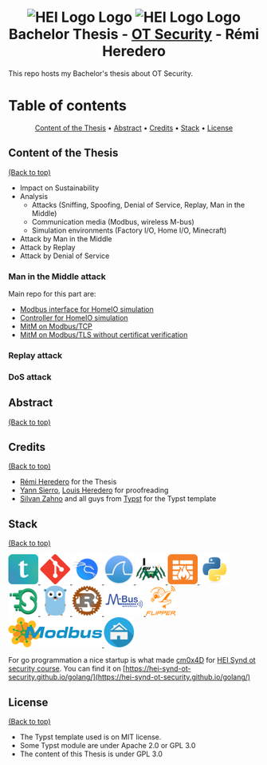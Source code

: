 <h1 align="center">
  <br>
  <img src="./04-resources/logos/hei-en.svg" alt="HEI Logo Logo" width="300" height="200">
  <img src="./04-resources/logos/synd-light.svg" alt="HEI Logo Logo" width="300" height="200">
  <br>
  Bachelor Thesis - <u>OT Security</u> - Rémi Heredero
  <br>
</h1>

This repo hosts my Bachelor's thesis about OT Security.


# Table of contents

<p align="center">
<a href="#content-of-the-thesis">Content of the Thesis</a> • 
<a href="#abstract">Abstract</a> • 
<a href="#credits">Credits</a> • 
<a href="#stack">Stack</a> • 
<a href="#license">License</a>
</p>

## Content of the Thesis

[(Back to top)](#table-of-contents)

- Impact on Sustainability
- Analysis
  - Attacks (Sniffing, Spoofing, Denial of Service, Replay, Man in the Middle)
  - Communication media (Modbus, wireless M-bus)
  - Simulation environments (Factory I/O, Home I/O, Minecraft)
- Attack by Man in the Middle
- Attack by Replay
- Attack by Denial of Service

### Man in the Middle attack
Main repo for this part are: 
- [Modbus interface for HomeIO simulation](https://github.com/Klagarge/Modbus2HomeIO)
- [Controller for HomeIO simulation](https://github.com/Klagarge/ControllerHomeIo)
- [MitM on Modbus/TCP](https://github.com/Klagarge/MitM-TCP-HomeIO)
- [MitM on Modbus/TLS without certificat verification](https://github.com/Klagarge/MitM-TLS-HomeIO)

### Replay attack

### DoS attack

## Abstract

[(Back to top)](#table-of-contents)


## Credits

[(Back to top)](#table-of-contents)

* [Rémi Heredero](https://github.com/Klagarge) for the Thesis
* [Yann Sierro](https://github.com/Fastium), [Louis Heredero](https://github.com/LordBaryhobal) for proofreading
* [Silvan Zahno](https://github.com/tschinz) and all guys from [Typst](https://github.com/typst/typst) for the Typst template


## Stack

[(Back to top)](#table-of-contents)
<p align="left">
<a href="https://typst.app/" target="_blank" rel="noreferrer"> <img src="04-resources/stack/typst.png" alt="typst" width="60" height="60"/> </a>
<a href="https://git-scm.com/" target="_blank" rel="noreferrer"> <img src="04-resources/stack/git-scm-icon.svg" alt="git" width="60" height="60"/> </a>
<a href="https://www.kali.org/" target="_blank" rel="noreferrer"> <img src="04-resources/stack/Kali.png" alt="kali linux" width="60" height="60"/> </a>
<a href="https://www.wireshark.org/" target="_blank" rel="noreferrer"> <img src="04-resources/stack/wireshark.png" alt="wireshark" width="60" height="60"/> </a>
<a href="https://www.ettercap-project.org/" target="_blank" rel="noreferrer"><img src="04-resources/stack/ettercap.svg" alt="ettercap" width="60" height="60"/> </a>
<a href="https://linux.die.net/man/8/iptables" target="_blank" rel="noreferrer"><img src="04-resources/stack/iptables.png" alt="iptables" width="60" height="60"/> </a>
<a href="https://www.python.org" target="_blank" rel="noreferrer"> <img src="04-resources/stack/python.svg" alt="python" width="60" height="60"/> </a>
<a href="https://scapy.net/" target="_blank" rel="noreferrer"><img src="04-resources/stack/scapy-logo.svg" alt="scapy" width="60" height="60"/> </a>
<a href="https://go.dev/" target="_blank" rel="noreferrer"> <img src="04-resources/stack/golang.png" alt="go" width="60" height="60"/> </a>
<a href="https://www.rust-lang.org/fr" target="_blank" rel="noreferrer"> <img src="04-resources/stack/rust.png" alt="rust" width="60" height="60"/> </a>
<a href="https://radiocrafts.com/technologies/wireless-m-bus-technology-overview/" target="_blank" rel="noreferrer"> <img src="04-resources/stack/wireless-m-bus.png" alt="wireless m-bus" width="80" height="60"/> </a>
<a href="https://flipperzero.one/" target="_blank" rel="noreferrer"> <img src="04-resources/stack/flipper.svg" alt="flipper zero" width="60" height="60"/> </a>
<a href="https://modbus.org/" target="_blank" rel="noreferrer"> <img src="04-resources/stack/modbus.png" alt="modbus" width="188" height="60"/> </a>
<a href="https://realgames.co/home-io/" target="_blank" rel="noreferrer"> <img src="04-resources/stack/home-io.png" alt="home io" width="60" height="60"/> </a>

</p>

For go programmation a nice startup is what made [cm0x4D](https://github.com/cm0x4D) for [HEI Synd ot security course](https://github.com/hei-synd-ot-security/golang). You can find it on [https://hei-synd-ot-security.github.io/golang/](https://hei-synd-ot-security.github.io/golang/)



## License

[(Back to top)](#table-of-contents)

* The Typst template used is on MIT license.
* Some Typst module are under Apache 2.0 or GPL 3.0
* The content of this Thesis is under GPL 3.0